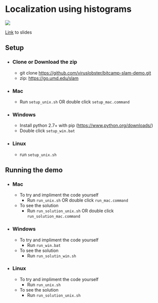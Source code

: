 # Localization using histograms
![](https://docs.google.com/drawings/d/e/2PACX-1vQ2SQeGNXvVybIzZW9Bp2cBFE2wQyrzh7vf6MCxzS-JAQvw-97nyyafxblGoWOAL5T8j9LwqcDWgXFV/pub?w=1121&h=204)

[Link](https://docs.google.com/presentation/d/1Q2VLgqafMbFZAde74dQt0fyNn1rGimVHKxuzpO1mXG0/edit?usp=sharing) to slides

## Setup
- ### Clone or Download the zip
    - git clone https://github.com/viruslobster/bitcamp-slam-demo.git
    - zip: https://go.umd.edu/slam
- ### Mac
    - Run `setup_unix.sh` OR double click `setup_mac.command`
- ### Windows
    - Install python 2.7+ with pip (https://www.python.org/downloads/)
    - Double click `setup_win.bat`
- ### Linux
    - run `setup_unix.sh`

## Running the demo
- ### Mac
    - To try and impliment the code yourself
        - Run `run_unix.sh` OR double click `run_mac.command`
    - To see the solution
        - Run `run_solution_unix.sh` OR double click `run_solution_mac.command`
- ### Windows
    - To try and impliment the code yourself
        - Run `run_win.bat`
    - To see the solution
        - Run `run_solutin_win.sh`
- ### Linux
    - To try and impliment the code yourself
        - Run `run_unix.sh`
    - To see the solution
        - Run `run_solution_unix.sh`
